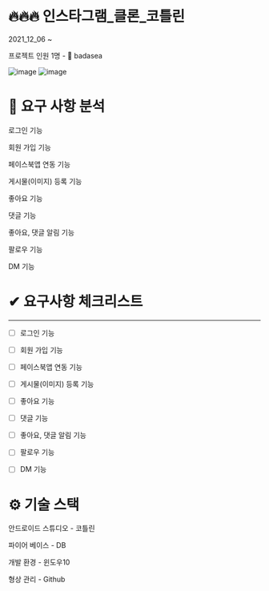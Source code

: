 # 🔥🔥🔥 인스타그램_클론_코틀린

2021_12_06 ~ 

프로젝트 인원 1명 - 👨 badasea

![image](https://user-images.githubusercontent.com/57929751/144806280-2703abe4-3216-49b1-a6d2-0a376da6587b.png)
![image](https://user-images.githubusercontent.com/57929751/144806314-282e77cf-c775-44b1-b4f2-0826f14b949c.png)


# 📌 요구 사항 분석

로그인 기능

회원 가입 기능

페이스북앱 연동 기능

게시물(이미지) 등록 기능

좋아요 기능

댓글 기능

좋아요, 댓글 알림 기능

팔로우 기능

DM 기능

# ✔ 요구사항 체크리스트

---

- [ ]  로그인 기능
- [ ]  회원 가입 기능
- [ ]  페이스북앱 연동 기능
- [ ]  게시물(이미지) 등록 기능
- [ ]  좋아요 기능
- [ ]  댓글 기능
- [ ]  좋아요, 댓글 알림 기능
- [ ]  팔로우 기능
- [ ]  DM 기능




# ⚙ 기술 스택 

안드로이드 스튜디오 - 코틀린

파이어 베이스 - DB

개발 환경 - 윈도우10

형상 관리 - Github
